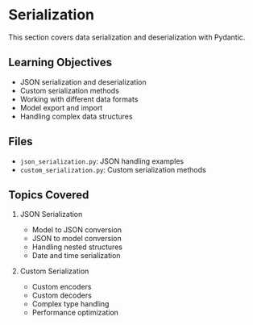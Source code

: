 # Serialization

This section covers data serialization and deserialization with Pydantic.

## Learning Objectives
- JSON serialization and deserialization
- Custom serialization methods
- Working with different data formats
- Model export and import
- Handling complex data structures

## Files
- `json_serialization.py`: JSON handling examples
- `custom_serialization.py`: Custom serialization methods

## Topics Covered
1. JSON Serialization
   - Model to JSON conversion
   - JSON to model conversion
   - Handling nested structures
   - Date and time serialization

2. Custom Serialization
   - Custom encoders
   - Custom decoders
   - Complex type handling
   - Performance optimization 
